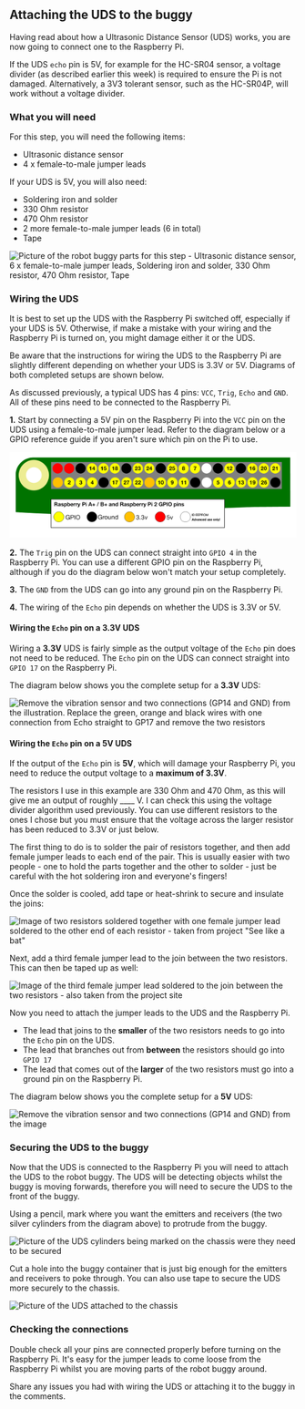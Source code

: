 [comment]: # (
Is this step open? Y/N
If so, short description of this step:
Related links:
Related files:
)

## Attaching the UDS to the buggy

Having read about how a Ultrasonic Distance Sensor (UDS) works, you are now going to connect one to the Raspberry Pi.

If the UDS `echo` pin is 5V, for example for the HC-SR04 sensor, a voltage divider (as described earlier this week) is required to ensure the Pi is not damaged. Alternatively, a 3V3 tolerant  sensor, such as the HC-SR04P, will work without a voltage divider.

### What you will need

For this step, you will need the following items:

+ Ultrasonic distance sensor <!-- Check aliexpress wishlist -->
+ 4 x female-to-male jumper leads

If your UDS is 5V, you will also need:

+ Soldering iron and solder
+ 330 Ohm resistor <!-- Change to: 2 different sized resistors to split the voltage e.g. a 330 Ohm resistor and a 470 Ohm resistor -->
+ 470 Ohm resistor
+ 2 more female-to-male jumper leads (6 in total)
+ Tape

![Picture of the robot buggy parts for this step - Ultrasonic distance sensor, 6 x female-to-male jumper leads, Soldering iron and solder, 330 Ohm resistor, 470 Ohm resistor, Tape](images/2_7-parts-for-the-UDS)

### Wiring the UDS

It is best to set up the UDS with the Raspberry Pi switched off, especially if your UDS is 5V. Otherwise, if make a mistake with your wiring and the Raspberry Pi is turned on, you might damage either it or the UDS.

Be aware that the instructions for wiring the UDS to the Raspberry Pi are slightly different depending on whether your UDS is 3.3V or 5V. Diagrams of both completed setups are shown below.

As discussed previously, a typical UDS has 4 pins: `VCC`, `Trig`, `Echo` and `GND`. All of these pins need to be connected to the Raspberry Pi.

**1.** Start by connecting a 5V pin on the Raspberry Pi into the `VCC` pin on the UDS using a female-to-male jumper lead. Refer to the diagram below or a GPIO reference guide if you aren't sure which pin on the Pi to use.

![The layout of the GPIO pins on a 40 pin Raspberry Pi using GPIO numbering, which can be used as a reference guide](images/1_4-gpio-numbers-raspberry-pi-40-pin-header.png)

**2.** The `Trig` pin on the UDS can connect straight into `GPIO 4` in the Raspberry Pi. You can use a different GPIO pin on the Raspberry Pi, although if you do the diagram below won't match your setup completely.

**3.** The `GND` from the UDS can go into any ground pin on the Raspberry Pi.

**4.** The wiring of the `Echo` pin depends on whether the UDS is 3.3V or 5V.

#### Wiring the `Echo` pin on a 3.3V UDS

Wiring a **3.3V** UDS is fairly simple as the output voltage of the `Echo` pin does not need to be reduced. The `Echo` pin on the UDS can connect straight into `GPIO 17` on the Raspberry Pi.

The diagram below shows you the complete setup for a **3.3V** UDS:

![Remove the vibration sensor and two connections (GP14 and GND) from the illustration. Replace the green, orange and black wires with one connection from Echo straight to GP17 and remove the two resistors](https://projects-static.raspberrypi.org/projects/see-like-a-bat/88c95cc4c253c700132e4c26f23373c277241549/en/images/See_Like_A_Bat_Diagram_7.png)

#### Wiring the `Echo` pin on a 5V UDS

If the output of the `Echo` pin is **5V**, which will damage your Raspberry Pi, you need to reduce the output voltage to a **maximum of 3.3V**.

The resistors I use in this example are 330 Ohm and 470 Ohm, as this will give me an output of roughly ____ V. I can check this using the voltage divider algorithm used previously. You can use different resistors to the ones I chose but you must ensure that the voltage across the larger resistor has been reduced to 3.3V or just below.

The first thing to do is to solder the pair of resistors together, and then add female jumper leads to each end of the pair. This is usually easier with two people - one to hold the parts together and the other to solder - just be careful with the hot soldering iron and everyone's fingers!

Once the solder is cooled, add tape or heat-shrink to secure and insulate the joins:

![Image of two resistors soldered together with one female jumper lead soldered to the other end of each resistor - taken from project "See like a bat"](https://projects-static.raspberrypi.org/projects/see-like-a-bat/88c95cc4c253c700132e4c26f23373c277241549/en/images/joined_resistors.jpg)

Next, add a third female jumper lead to the join between the two resistors. This can then be taped up as well:

![Image of the third female jumper lead soldered to the join between the two resistors - also taken from the project site](https://projects-static.raspberrypi.org/projects/see-like-a-bat/88c95cc4c253c700132e4c26f23373c277241549/en/images/t_join.jpg)

Now you need to attach the jumper leads to the UDS and the Raspberry Pi.

+ The lead that joins to the **smaller** of the two resistors needs to go into the `Echo` pin on the UDS.
+ The lead that branches out from **between** the resistors should go into `GPIO 17`
+ The lead that comes out of the **larger** of the two resistors must go into a ground pin on the Raspberry Pi.

The diagram below shows you the complete setup for a **5V** UDS:

![Remove the vibration sensor and two connections (GP14 and GND) from the image](https://projects-static.raspberrypi.org/projects/see-like-a-bat/88c95cc4c253c700132e4c26f23373c277241549/en/images/See_Like_A_Bat_Diagram_7.png)

### Securing the UDS to the buggy

Now that the UDS is connected to the Raspberry Pi you will need to attach the UDS to the robot buggy. The UDS will be detecting objects whilst the buggy is moving forwards, therefore you will need to secure the UDS to the front of the buggy.

Using a pencil, mark where you want the emitters and receivers (the two silver cylinders from the diagram above) to protrude from the buggy.

![Picture of the UDS cylinders being marked on the chassis were they need to be secured](images/2_7-marking-UDS-on-the-chassis)

Cut a hole into the buggy container that is just big enough for the emitters and receivers to poke through. You can also use tape to secure the UDS more securely to the chassis.

![Picture of the UDS attached to the chassis](images/2_7-UDS-attached-to-chassis)

### Checking the connections

Double check all your pins are connected properly before turning on the Raspberry Pi. It's easy for the jumper leads to come loose from the Raspberry Pi whilst you are moving parts of the robot buggy around.

Share any issues you had with wiring the UDS or attaching it to the buggy in the comments.